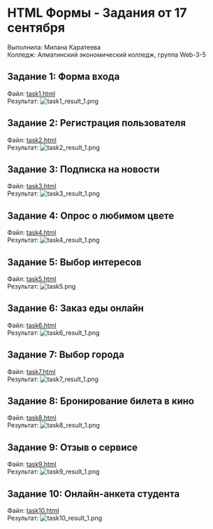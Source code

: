 # HTML Формы - Задания от 17 сентября

Выполнила: Милана Каратеева  
Колледж: Алматинский экономический колледж, группа Web-3-5

## Задание 1: Форма входа
Файл: [task1.html](./task1.html)  
Результат: ![task1_result_1.png](./task1_result_1.png)

## Задание 2: Регистрация пользователя
Файл: [task2.html](./task2.html)  
Результат: ![task2_result_1.png](./task2_result_1.png)

## Задание 3: Подписка на новости
Файл: [task3.html](./task3.html)  
Результат: ![task3_result_1.png](./task3_result_1.png)

## Задание 4: Опрос о любимом цвете
Файл: [task4.html](./task4.html)  
Результат: ![task4_result_1.png](./task4_result_1.png)

## Задание 5: Выбор интересов
Файл: [task5.html](./task5.html)  
Результат: ![task5.png](task5_result_1.png)

## Задание 6: Заказ еды онлайн
Файл: [task6.html](./task6.html)  
Результат: ![task6_result_1.png](./task6_result_1.png)

## Задание 7: Выбор города
Файл: [task7.html](./task7.html)  
Результат: ![task7_result_1.png](./task7_result_1.png)

## Задание 8: Бронирование билета в кино
Файл: [task8.html](./task8.html)  
Результат: ![task8_result_1.png](./task8_result_1.png)

## Задание 9: Отзыв о сервисе
Файл: [task9.html](./task9.html)  
Результат: ![task9_result_1.png](./task9_result_1.png)

## Задание 10: Онлайн-анкета студента
Файл: [task10.html](./task10.html)  
Результат: ![task10_result_1.png](./task10_result_1.png)
